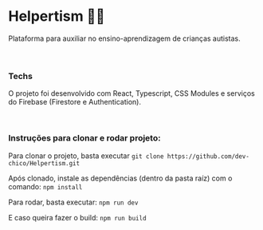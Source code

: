 # Helpertism 💙🎈

Plataforma para auxiliar no ensino-aprendizagem de crianças autistas.
<br/><br/><br/>

### Techs

O projeto foi desenvolvido com React, Typescript, CSS Modules e serviços do Firebase (Firestore e Authentication).

<br />

### Instruções para clonar e rodar projeto:

Para clonar o projeto, basta executar `git clone https://github.com/dev-chico/Helpertism.git`

Após clonado, instale as dependências (dentro da pasta raíz) com o comando: `npm install`

Para rodar, basta executar: `npm run dev`

E caso queira fazer o build: `npm run build`
